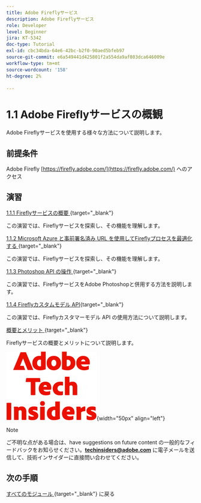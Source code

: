 ```yaml
---
title: Adobe Fireflyサービス
description: Adobe Fireflyサービス
role: Developer
level: Beginner
jira: KT-5342
doc-type: Tutorial
exl-id: cbc34bda-64e6-42bc-b2f0-90aed5bfeb97
source-git-commit: e6a549441d425801f2a554da9af803dca646009e
workflow-type: tm+mt
source-wordcount: '158'
ht-degree: 2%

---
```


# 1.1 Adobe Fireflyサービスの概観

Adobe Fireflyサービスを使用する様々な方法について説明します。

## 前提条件

Adobe Firefly [https://firefly.adobe.com/](https://firefly.adobe.com/) へのアクセス

## 演習

[1.1.1 Fireflyサービスの概要 ](./ex1.md){target="_blank"}

この演習では、Fireflyサービスを探索し、その機能を理解します。

[1.1.2 Microsoft Azure と事前署名済み URL を使用してFireflyプロセスを最適化する ](./ex2.md){target="_blank"}

この演習では、Fireflyサービスを探索し、その機能を理解します。

[1.1.3 Photoshop API の操作 ](./ex3.md){target="_blank"}

この演習では、FireflyサービスをAdobe Photoshopと併用する方法を説明します。

[1.1.4 Fireflyカスタムモデル API](./ex4.md){target="_blank"}

この演習では、Fireflyカスタマーモデル API の使用方法について説明します。

[ 概要とメリット ](./summary.md){target="_blank"}

Fireflyサービスの概要とメリットについて説明します。

![ 技術インサイダー ](./../../../assets/images/techinsiders.png){width="50px" align="left"}

>[!NOTE]
>
>ご不明な点がある場合は、have suggestions on future content の一般的なフィードバックをお知らせください。**techinsiders@adobe.com** に電子メールを送信して、技術インサイダーに直接問い合わせてください。

## 次の手順

[ すべてのモジュール ](../../../overview.md){target="_blank"} に戻る
